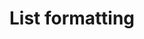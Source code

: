 ---
title: "List formatting"
description: "Get more out of SharePoint Lists by customizing how they look and function"
image: "/images/sample-background.webp"
---